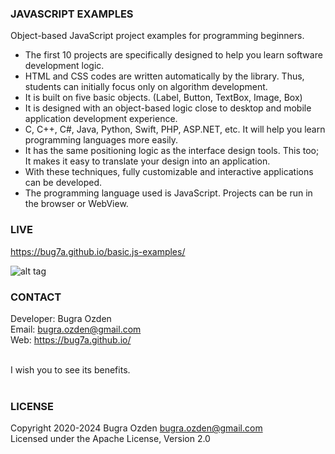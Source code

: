 ### JAVASCRIPT EXAMPLES

Object-based JavaScript project examples for programming beginners.<br />

* The first 10 projects are specifically designed to help you learn software development logic.
* HTML and CSS codes are written automatically by the library. Thus, students can initially focus only on algorithm development.
* It is built on five basic objects. (Label, Button, TextBox, Image, Box)
* It is designed with an object-based logic close to desktop and mobile application development experience.
* C, C++, C#, Java, Python, Swift, PHP, ASP.NET, etc. It will help you learn programming languages more easily.
* It has the same positioning logic as the interface design tools. This too; It makes it easy to translate your design into an application.
* With these techniques, fully customizable and interactive applications can be developed.
* The programming language used is JavaScript. Projects can be run in the browser or WebView.

### LIVE
https://bug7a.github.io/basic.js-examples/

![alt tag](https://bug7a.github.io/basic.js-examples/preview.png)

### CONTACT

Developer: Bugra Ozden<br>
Email: bugra.ozden@gmail.com<br>
Web: https://bug7a.github.io/<br><br>

I wish you to see its benefits.<br /><br />

### LICENSE

Copyright 2020-2024 Bugra Ozden <bugra.ozden@gmail.com><br />
Licensed under the Apache License, Version 2.0<br /><br />
